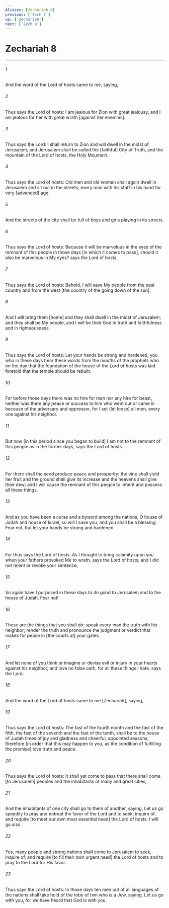 ```yaml
---
Aliases: [Zechariah 8]
previous: ['Zech 7']
up: ['Zechariah']
next: ['Zech 9']
---
```

# Zechariah 8

***














###### 1 






And the word of the Lord of hosts came to me, saying, 













###### 2 






Thus says the Lord of hosts: I am jealous for Zion with great jealousy, and I am jealous for her with great wrath [against her enemies]. 













###### 3 






Thus says the Lord: I shall return to Zion and will dwell in the midst of Jerusalem, and Jerusalem shall be called the [faithful] City of Truth, and the mountain of the Lord of hosts, the Holy Mountain. 













###### 4 






Thus says the Lord of hosts: Old men and old women shall again dwell in Jerusalem and sit out in the streets, every man with his staff in his hand for very [advanced] age. 













###### 5 






And the streets of the city shall be full of boys and girls playing in its streets. 













###### 6 






Thus says the Lord of hosts: Because it will be marvelous in the eyes of the remnant of this people in those days [in which it comes to pass], should it also be marvelous in My eyes? says the Lord of hosts. 













###### 7 






Thus says the Lord of hosts: Behold, I will save My people from the east country and from the west [the country of the going down of the sun]. 













###### 8 






And I will bring them [home] and they shall dwell in the midst of Jerusalem; and they shall be My people, and I will be their God in truth and faithfulness and in righteousness. 













###### 9 






Thus says the Lord of hosts: Let your hands be strong and hardened, you who in these days hear these words from the mouths of the prophets who on the day that the foundation of the house of the Lord of hosts was laid foretold that the temple should be rebuilt. 













###### 10 






For before those days there was no hire for man nor any hire for beast, neither was there any peace or success to him who went out or came in because of the adversary and oppressor, for I set (let loose) all men, every one against his neighbor. 













###### 11 






But now [in this period since you began to build] I am not to the remnant of this people as in the former days, says the Lord of hosts. 













###### 12 






For there shall the seed produce peace and prosperity; the vine shall yield her fruit and the ground shall give its increase and the heavens shall give their dew; and I will cause the remnant of this people to inherit and possess all these things. 













###### 13 






And as you have been a curse and a byword among the nations, O house of Judah and house of Israel, so will I save you, and you shall be a blessing. Fear not, but let your hands be strong and hardened. 













###### 14 






For thus says the Lord of hosts: As I thought to bring calamity upon you when your fathers provoked Me to wrath, says the Lord of hosts, and I did not relent or revoke your sentence, 













###### 15 






So again have I purposed in these days to do good to Jerusalem and to the house of Judah. Fear not! 













###### 16 






These are the things that you shall do: speak every man the truth with his neighbor; render the truth and pronounce the judgment or verdict that makes for peace in [the courts at] your gates. 













###### 17 






And let none of you think or imagine or devise evil or injury in your hearts against his neighbor, and love no false oath, for all these things I hate, says the Lord. 













###### 18 






And the word of the Lord of hosts came to me [Zechariah], saying, 













###### 19 






Thus says the Lord of hosts: The fast of the fourth month and the fast of the fifth, the fast of the seventh and the fast of the tenth, shall be to the house of Judah times of joy and gladness and cheerful, appointed seasons; therefore [in order that this may happen to you, as the condition of fulfilling the promise] love truth and peace. 













###### 20 






Thus says the Lord of hosts: It shall yet come to pass that there shall come [to Jerusalem] peoples and the inhabitants of many and great cities, 













###### 21 






And the inhabitants of one city shall go to them of another, saying, Let us go speedily to pray and entreat the favor of the Lord and to seek, inquire of, and require [to meet our own most essential need] the Lord of hosts. I will go also. 













###### 22 






Yes, many people and strong nations shall come to Jerusalem to seek, inquire of, and require [to fill their own urgent need] the Lord of hosts and to pray to the Lord for His favor. 













###### 23 






Thus says the Lord of hosts: In those days ten men out of all languages of the nations shall take hold of the robe of him who is a Jew, saying, Let us go with you, for we have heard that God is with you.
